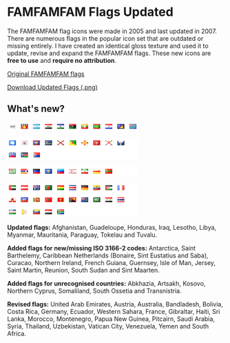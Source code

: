 # FAMFAMFAM Flags Updated

The FAMFAMFAM flag icons were made in 2005 and last updated in 2007. There are numerous flags in the popular icon set that are outdated or missing entirely. I have created an identical gloss texture and used it to update, revise and expand the FAMFAMFAM flags. These new icons are **free to use** and **require no attribution**.

[Original FAMFAMFAM flags](http://famfamfam.com/lab/icons/flags/)

[Download Updated Flags (.png)](https://github.com/shoal3/famfamfam-flags-updated/blob/main/Fixed.zip?raw=true)

## What's new?

![Updated](https://github.com/shoal3/famfamfam-flags-updated/blob/main/images/updated.png?raw=true)

![Missing ISO](https://github.com/shoal3/famfamfam-flags-updated/blob/main/images/missing_iso.png?raw=true)

![Unrecognised](https://github.com/shoal3/famfamfam-flags-updated/blob/main/images/unrecognised.png?raw=true)

![Revised](https://github.com/shoal3/famfamfam-flags-updated/blob/main/images/revised.png?raw=true)

**Updated flags:** Afghanistan, Guadeloupe, Honduras, Iraq, Lesotho, Libya, Myanmar, Mauritania, Paraguay, Tokelau and Tuvalu.

**Added flags for new/missing ISO 3166-2 codes:** Antarctica, Saint Barthelemy, Caribbean Netherlands (Bonaire, Sint Eustatius and Saba), Curacao, Northern Ireland, French Guiana, Guernsey, Isle of Man, Jersey, Saint Martin, Reunion, South Sudan and Sint Maarten.

**Added flags for unrecognised countries:** Abkhazia, Artsakh, Kosovo, Northern Cyprus, Somaliland, South Ossetia and Transnistria.

**Revised flags:** United Arab Emirates, Austria, Australia, Bandladesh, Bolivia, Costa Rica, Germany, Ecuador, Western Sahara, France, Gibraltar, Haiti, Sri Lanka, Morocco, Montenegro, Papua New Guinea, Pitcairn, Saudi Arabia, Syria, Thailand, Uzbekistan, Vatican City, Venezuela, Yemen and South Africa.
